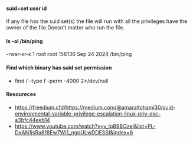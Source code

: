 #### suid=set user id
If any file has the suid set(s) the file will run with all the privileges have the owner of the file.Doesn't matter
who run the file.
#### ls -al /bin/ping
-rwsr-xr-x 1 root root 156136 Sep 24  2024 /bin/ping
#### Find which binary has suid set permission
- find / -type f -perm -4000 2>/dev/null
#### Resoureces
- https://freedium.cfd/https://medium.com/@amaraltohami30/suid-environmental-variable-privilege-escalation-linux-priv-esc-a3bfc44eeb14
- https://www.youtube.com/watch?v=v_IpB98OzeI&list=PL-DxAN1jsRa818Ew7WI1_ngpULwDDESSI&index=6
